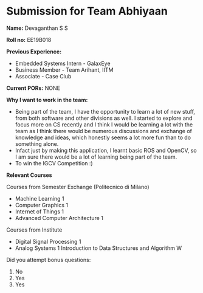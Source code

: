 # Submission for Team Abhiyaan

**Name:**
Devaganthan S S

**Roll no:**
EE19B018

**Previous Experience:**

- Embedded Systems Intern - GalaxEye
- Business Member - Team Arihant, IITM
- Associate - Case Club

**Current PORs:**
NONE

**Why I want to work in the team:**

- Being part of the team, I have the opportunity to learn a lot of new stuff, from both software and other divisions as well. I started to explore and focus more on CS recently and I think I would be learning a lot with the team as I think there would be numerous discussions and exchange of knowledge and ideas, which honestly seems a lot more fun than to do something alone.
- Infact just by making this application, I learnt basic ROS and OpenCV, so I am sure there would be a lot of learning being part of the team.
- To win the IGCV Competition :)

**Relevant Courses**

Courses from Semester Exchange (Politecnico di Milano)

- Machine Learning
  1
- Computer Graphics
  1
- Internet of Things
  1
- Advanced Computer Architecture
  1

Courses from Institute

- Digital Signal Processing
  1
- Analog Systems
  1
  Introduction to Data Structures and Algorithm
  W

Did you attempt bonus questions:

1. No
2. Yes
3. Yes
